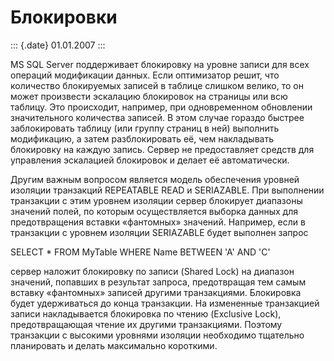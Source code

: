 Блокировки
==========

::: {.date}
01.01.2007
:::

MS SQL Server поддерживает блокировку на уровне записи для всех операций
модификации данных. Если оптимизатор решит, что количество блокируемых
записей в таблице слишком велико, то он может произвести эскалацию
блокировок на страницы или всю таблицу. Это происходит, например, при
одновременном обновлении значительного количества записей. В этом случае
гораздо быстрее заблокировать таблицу (или группу страниц в ней)
выполнить модификацию, а затем разблокировать её, чем накладывать
блокировку на каждую запись. Сервер не предоставляет средств для
управления эскалацией блокировок и делает её автоматически.

Другим важным вопросом является модель обеспечения уровней изоляции
транзакций REPEATABLE READ и SERIAZABLE. При выполнении транзакции с
этим уровнем изоляции сервер блокирует диапазоны значений полей, по
которым осуществляется выборка данных для предотвращения вставки
«фантомных» значений. Например, если в транзакции с уровнем изоляции
SERIAZABLE будет выполнен запрос

SELECT \* FROM MyTable WHERE Name BETWEEN \'A\' AND \'C\'

сервер наложит блокировку по записи (Shared Lock) на диапазон значений,
попавших в результат запроса, предотвращая тем самым вставку «фантомных»
записей другими транзакциями. Блокировка будет удерживаться до конца
транзакции. На измененные транзакцией записи накладывается блокировка по
чтению (Exclusive Lock), предотвращающая чтение их другими транзакциями.
Поэтому транзакции с высокими уровнями изоляции необходимо тщательно
планировать и делать максимально короткими.
